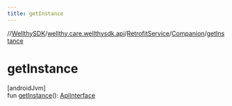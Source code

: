 ```yaml
---
title: getInstance
---
```

//[WellthySDK](../../../../index.html)/[wellthy.care.wellthysdk.api](../../index.html)/[RetrofitService](../index.html)/[Companion](index.html)/[getInstance](get-instance.html)



# getInstance



[androidJvm]\
fun [getInstance](get-instance.html)(): [ApiInterface](../../-api-interface/index.html)




